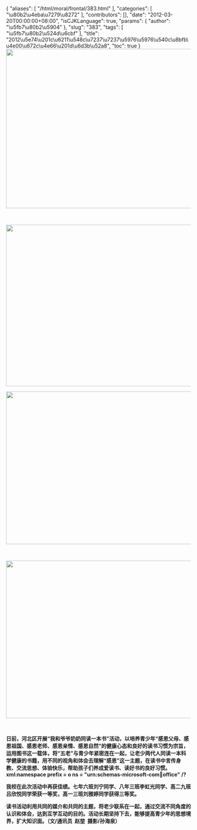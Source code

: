 {
    "aliases": [
        "/html/moral/frontal/383.html"
    ],
    "categories": [
        "\u80b2\u4eba\u7279\u8272"
    ],
    "contributors": [],
    "date": "2012-03-20T00:00:00+08:00",
    "isCJKLanguage": true,
    "params": {
        "author": "\u5fb7\u80b2\u5904"
    },
    "slug": "383",
    "tags": [
        "\u5fb7\u80b2\u524d\u6cbf"
    ],
    "title": "2012\u5e74\u201c\u6211\u548c\u7237\u7237\u5976\u5976\u540c\u8bfb\u4e00\u672c\u4e66\u201d\u6d3b\u52a8",
    "toc": true
}
**<img
    src="https://cdn.tfls.online/mirror/full/ac94374669f5db00660b88647630f80d98fab11f.jpg"
    style="display:block;margin-left:auto;margin-right:auto;"
    decoding="async"
    fetchpriority="auto"
    loading="lazy"
    height="435"
    width="600"
/>**

 

**<img
    src="https://cdn.tfls.online/mirror/full/477845e4de803976d13d4d6d60b882a83b067012.jpg"
    style="display:block;margin-left:auto;margin-right:auto;"
    decoding="async"
    fetchpriority="auto"
    loading="lazy"
    height="441"
    width="600"
/>**

**<img
    src="https://cdn.tfls.online/mirror/full/fc673d58128e90c0d0eef91462e27e519a3f4491.jpg"
    style="display:block;margin-left:auto;margin-right:auto;"
    decoding="async"
    fetchpriority="auto"
    loading="lazy"
    height="417"
    width="600"
/>**

 

**<img
    src="https://cdn.tfls.online/mirror/full/13075b30761ee70b2cf67d455181aef045427f0d.jpg"
    style="display:block;margin-left:auto;margin-right:auto;"
    decoding="async"
    fetchpriority="auto"
    loading="lazy"
    height="430"
    width="600"
/>**

 

**日前，河北区开展“我和爷爷奶奶同读一本书”活动，以培养青少年“感恩父母、感恩祖国、感恩老师、感恩亲情、感恩自然”的健康心态和良好的读书习惯为宗旨，运用图书这一载体，将“五老”与青少年紧密连在一起，让老少两代人同读一本科学健康的书籍，用不同的视角和体会去理解“感恩”这一主题，在读书中言传身教、交流思想、体验快乐，帮助孩子们养成爱读书、读好书的良好习惯。xml:namespace prefix = o ns = "urn:schemas-microsoft-com:office:office" /?**

**我校在此次活动中再获佳绩。七年六班刘宁同学、八年三班李虹光同学、高二九班吕欣悦同学荣获一等奖，高一三班刘雅婷同学获得三等奖。**

**读书活动利用共同的媒介和共同的主题，将老少联系在一起，通过交流不同角度的认识和体会，达到互学互动的目的。活动长期坚持下去，能够提高青少年的思想境界，扩大知识面。（文/通讯员  赵堃  摄影/孙海泉）**

